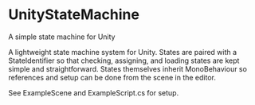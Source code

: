 # UnityStateMachine
A simple state machine for Unity

A lightweight state machine system for Unity. States are paired with a StateIdentifier so that checking, assigning, and loading states are kept simple and straightforward. States themselves inherit MonoBehaviour so references and setup can be done from the scene in the editor.

See ExampleScene and ExampleScript.cs for setup.
